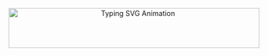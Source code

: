 
<p align="center">
  <img 
    src="https://readme-typing-svg.herokuapp.com?size=22&duration=3000&pause=100&color=F72585&color2=7209B7&background=00000000&center=true&vCenter=true&lines=Make+money,+not+friends.;Is+that+you?;Dream+big,+hustle+hard.;Stay+hungry,+stay+foolish.;Born+to+stand+out!" 
    alt="Typing SVG Animation" 
    width="500" 
    height="80" 
  />
</p>


<!--
<p align="center">
  <img 
    src="https://readme-typing-svg.herokuapp.com?size=24&duration=3000&color=65C9FF&background=00000000&center=true&vCenter=true&lines=Welcome+to+my+profile!;Explore+the+world+of+coding!;Feel+free+to+connect!;Enjoy+your+visit!" 
    alt="Typing SVG Animation" 
    width="400" 
    height="80" 
  />
</p>




<!--<<p align="center">
  <img src="https://readme-typing-svg.herokuapp.com/?lines=Happy+New+Year+2025!;Wishing+you+joy+and+success!;Make+this+year+amazing!&font=Fira%20Code&color=%23FF0000&center=true&width=380&height=60">
</p>-->




<!-- ![MasterHead](https://firebasestorage.googleapis.com/v0/b/flexi-coding.appspot.com/o/dempgi7-520f8d5f-63d4-4453-8822-dbc149ae27f8.gif?alt=media&token=91c0c7b2-93c3-4029-b011-1a8703c5730d) -->











